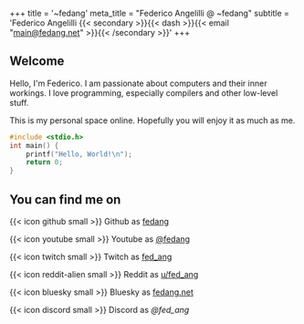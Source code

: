 +++
title = '~fedang'
meta_title = "Federico Angelilli @ ~fedang"
subtitle = 'Federico Angelilli {{< secondary >}}{{< dash >}}{{< email "main@fedang.net" >}}{{< /secondary >}}'
+++

## Welcome

Hello, I'm Federico. I am passionate about computers and their inner workings.
I love programming, especially compilers and other low-level stuff.

<!--more-->

This is my personal space online. Hopefully you will enjoy it as much as me.

```c
#include <stdio.h>
int main() {
    printf("Hello, World!\n");
    return 0;
}
```

## You can find me on

{{< icon github small >}}       Github as [fedang](https://github.com/fedang)

{{< icon youtube small >}}      Youtube as [@fedang](https://www.youtube.com/@fedang)

{{< icon twitch small >}}       Twitch as [fed_ang](https://www.twitch.tv/fed_ang)

{{< icon reddit-alien small >}} Reddit as [u/fed_ang](https://www.reddit.com/user/fed_ang)

{{< icon bluesky small >}}      Bluesky as [fedang.net](https://bsky.app/profile/fedang.net)

{{< icon discord small >}}      Discord as *@fed_ang*
